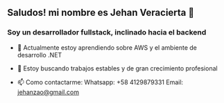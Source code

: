 ## Saludos! mi nombre es Jehan Veracierta 👋

### Soy un desarrollador fullstack, inclinado hacia el backend

- 🌱 Actualmente estoy aprendiendo sobre AWS y el ambiente de desarrollo .NET
 
- 👯 Estoy buscando trabajos estables y de gran crecimiento profesional

- 📫 Como contactarme: Whatsapp: +58 4129879331 Email: jehanzao@gmail.com



